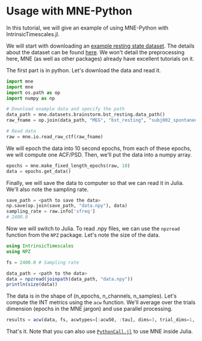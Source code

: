 # Usage with MNE-Python

In this tutorial, we will give an example of using MNE-Python with IntrinsicTimescales.jl. 

We will start with downloading an [example resting state dataset](https://mne.tools/stable/documentation/datasets.html#resting-state). The details about the dataset can be found [here](https://neuroimage.usc.edu/brainstorm/DatasetResting). We won't detail the preprocessing here, MNE (as well as other packages) already have excellent tutorials on it. 

The first part is in python. Let's download the data and read it. 

```python
import mne
import mne
import os.path as op
import numpy as np

# Download example data and specify the path
data_path = mne.datasets.brainstorm.bst_resting.data_path()
raw_fname = op.join(data_path, "MEG", "bst_resting", "subj002_spontaneous_20111102_01_AUX.ds")

# Read data
raw = mne.io.read_raw_ctf(raw_fname)
```

We will epoch the data into 10 second epochs, from each of these epochs, we will compute one ACF/PSD. Then, we'll put the data into a numpy array.

```python
epochs = mne.make_fixed_length_epochs(raw, 10)
data = epochs.get_data()
```

Finally, we will save the data to computer so that we can read it in Julia. We'll also note the sampling rate.

```python
save_path = <path to save the data>
np.save(op.join(save_path, "data.npy"), data)
sampling_rate = raw.info['sfreq']
# 2400.0
```

Now we will switch to Julia. To read .npy files, we can use the `npzread` function from the `NPZ` package. Let's note the size of the data.

```julia
using IntrinsicTimescales
using NPZ

fs = 2400.0 # Sampling rate

data_path = <path to the data>
data = npzread(joinpath(data_path, "data.npy"))
println(size(data))
```

The data is in the shape of (n_epochs, n_channels, n_samples). Let's compute the INT metrics using the `acw` function. We'll average over the trials dimension (epochs in the MNE jargon) and use parallel processing.

```julia
results = acw(data, fs, acwtypes=[:acw50, :tau], dims=3, trial_dims=1, parallel=true, average_over_trials=true)
```

That's it. Note that you can also use [`PythonCall.jl`](https://github.com/JuliaPy/PythonCall.jl) to use MNE inside Julia. 